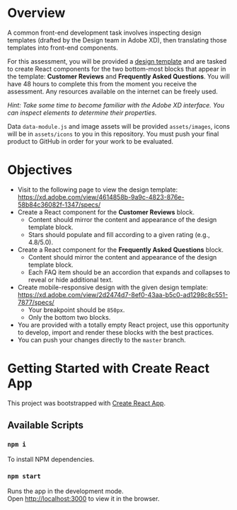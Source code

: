 # Overview
A common front-end development task involves inspecting design templates (drafted by the Design team in Adobe XD), then translating those templates into front-end components.

For this assessment, you will be provided a [design template](https://xd.adobe.com/view/4614858b-9a9c-4823-876e-58b84c36082f-1347/specs/) and are tasked to create React components for the two bottom-most blocks that appear in the template: **Customer Reviews** and **Frequently Asked Questions**. You will have 48 hours to complete this from the moment you receive the assessment. Any resources available on the internet can be freely used.

*Hint: Take some time to become familiar with the Adobe XD interface. You can inspect elements to determine their properties.*

Data `data-module.js` and image assets will be provided `assets/images`, icons will be in `assets/icons` to you in this repository. You must push your final product to GitHub in order for your work to be evaluated.

# Objectives
* Visit to the following page to view the design template: https://xd.adobe.com/view/4614858b-9a9c-4823-876e-58b84c36082f-1347/specs/
* Create a React component for the **Customer Reviews** block.
  * Content should mirror the content and appearance of the design template block.
  * Stars should populate and fill according to a given rating (e.g., 4.8/5.0).
* Create a React component for the **Frequently Asked Questions** block.
  * Content should mirror the content and appearance of the design template block.
  * Each FAQ item should be an accordion that expands and collapses to reveal or hide additional text.
* Create mobile-responsive design with the given design template: https://xd.adobe.com/view/2d2474d7-8ef0-43aa-b5c0-ad1298c8c551-7877/specs/
  * Your breakpoint should be `850px`.
  * Only the bottom two blocks.
* You are provided with a totally empty React project, use this opportunity to develop, import and render these blocks with the best practices.
* You can push your changes directly to the `master` branch.


# Getting Started with Create React App

This project was bootstrapped with [Create React App](https://github.com/facebook/create-react-app).

## Available Scripts

### `npm i`

To install NPM dependencies.

### `npm start`

Runs the app in the development mode.\
Open [http://localhost:3000](http://localhost:3000) to view it in the browser.
